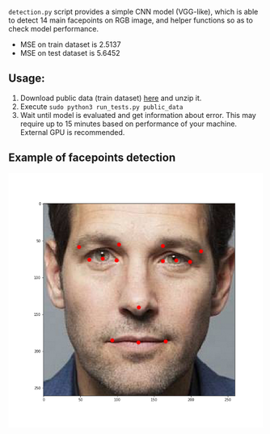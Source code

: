 `detection.py` script provides a simple CNN model (VGG-like), which is able to detect 14 main facepoints on RGB image, 
and helper functions so as to check model performance.
- MSE on train dataset is 2.5137
- MSE on test dataset is 5.6452

## Usage:
1. Download public data (train dataset) [here](https://cloud.mail.ru/public/2w7S/YqfYiu14X) and unzip it.
2. Execute `sudo python3 run_tests.py public_data`
3. Wait until model is evaluated and get information about error. 
This may require up to 15 minutes based on performance of your machine. External GPU is recommended.

## Example of facepoints detection
<img src="example.png" width="600">
